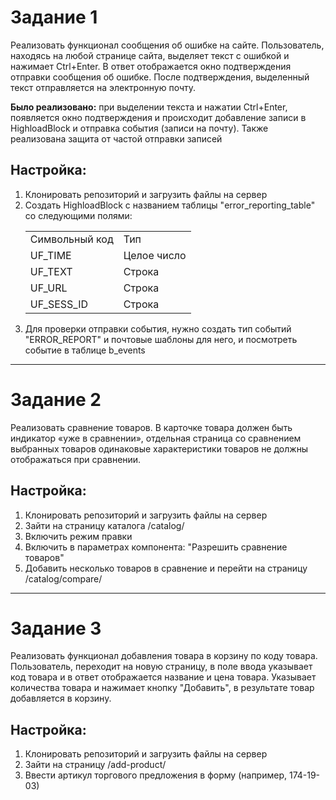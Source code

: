 <h1>Задание 1 </h1>
<p>Реализовать функционал сообщения об ошибке на сайте. Пользователь, находясь на любой странице сайта, выделяет текст с ошибкой и нажимает Ctrl+Enter. В ответ отображается окно подтверждения отправки сообщения об ошибке. После подтверждения, выделенный текст отправляется на электронную почту.</p>
<p><b>Было реализовано:</b> при выделении текста и нажатии Ctrl+Enter, появляется окно подтверждения и происходит добавление записи в HighloadBlock и отправка события (записи на почту). Также реализована защита от частой отправки записей</p>
<h2>Настройка: </h2>
<ol>
  <li>Клонировать репозиторий и загрузить файлы на сервер</li>
  <li>Создать HighloadBlock с названием таблицы "error_reporting_table" со следующими полями:
    <table>
      <tr>
        <td>Символьный код</td>
        <td>Тип</td>
      </tr>
      <tr>
        <td>UF_TIME</td>
        <td>Целое число</td>
      </tr>
      <tr>
        <td>UF_TEXT</td>
        <td>Строка</td>
      </tr>
      <tr>
        <td>UF_URL</td>
        <td>Строка</td>
      </tr>
      <tr>
        <td>UF_SESS_ID</td>
        <td>Строка</td>
      </tr>
    </table>
  </li>
  <li>Для проверки отправки события, нужно создать тип событий "ERROR_REPORT" и почтовые шаблоны для него, и посмотреть событие в таблице b_events</li>
</ol>

<hr>
<h1>Задание 2 </h1>
<p>Реализовать сравнение товаров. В карточке товара должен быть индикатор «уже в сравнении», отдельная страница со сравнением выбранных товаров одинаковые характеристики товаров не должны отображаться при сравнении.</p>
<h2>Настройка: </h2>
<ol>
  <li>Клонировать репозиторий и загрузить файлы на сервер</li>
  <li>Зайти на страницу каталога /catalog/</li>
  <li>Включить режим правки</li>
  <li>Включить в параметрах компонента: "Разрешить сравнение товаров" </li>
  <li>Добавить несколько товаров в сравнение и перейти на страницу /catalog/compare/</li>
</ol>

<hr>
<h1>Задание 3 </h1>
<p>Реализовать функционал добавления товара в корзину по коду товара. Пользователь, переходит на новую страницу, в поле ввода указывает код товара и в ответ отображается название и цена товара. Указывает количества товара и нажимает кнопку "Добавить", в результате товар добавляется в корзину.</p>
<h2>Настройка: </h2>
<ol>
  <li>Клонировать репозиторий и загрузить файлы на сервер</li>
  <li>Зайти на страницу /add-product/</li>
  <li>Ввести артикул торгового предложения в форму (например, 174-19-03)</li>
</ol>

